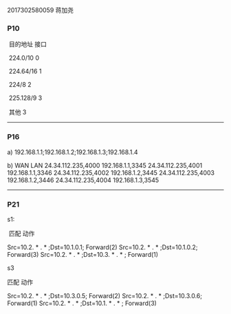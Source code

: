 2017302580059    蒋加尧

### P10





​				目的地址																		接口

​		  	224.0/10																			0	

​			 224.64/16												   	                    1

​			  224/8																    		 	 2

​			225.128/9																	 	   3

​				其他																			      3





---

### P16

a) 192.168.1.1;192.168.1.2;192.168.1.3;192.168.1.4

b)			WAN													LAN
24.34.112.235,4000							192.168.1.1,3345
24.34.112.235,4001							192.168.1.1,3346
24.34.112.235,4002							192.168.1.2,3445
24.34.112.235,4003							192.168.1.2,3446
24.34.112.235,4004							192.168.1.3,3545



---

### P21

s1:

​				 匹配                          					   			 动作 

 Src=10.2. * .   * ;Dst=10.1.0.1;                    		 Forward(2) 
 Src=10.2. *  . * ;Dst=10.1.0.2; 							 Forward(3) 
 Src=10.2. * . * ;Dst=10.3. * . * ; 						  Forward(1) 



s3

 匹配                     													  动作  

 Src=10.2. * . * ;Dst=10.3.0.5;					 	 Forward(2) 
 Src=10.2. * . * ;Dst=10.3.0.6;  						Forward(1) 
 Src=10.2. * . * ;Dst=10.1. * . * ;  					Forward(3) 





